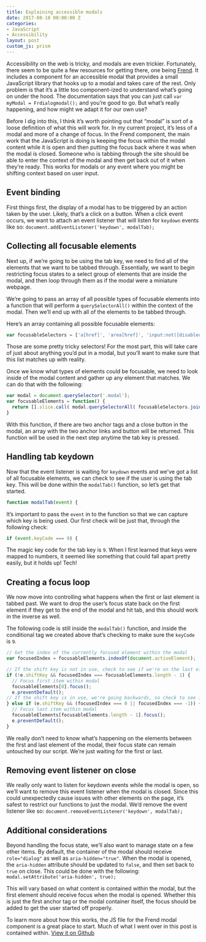 ```yaml
---
title: Explaining accessible modals
date: 2017-08-18 00:00:00 Z
categories:
- JavaScript
- Accessibility
layout: post
custom_js: prism
---
```


Accessibility on the web is tricky, and modals are even trickier. Fortunately, there seem to be quite a few resources for getting there, one being [Frend](https://frend.co). It includes a component for an accessible modal that provides a small JavaScript library that hooks up to a modal and takes care of the rest. Only problem is that it’s a little too component-ized to understand what’s going on under the hood. The documentation says that you can just call `var myModal = Frdialogmodal();` and you’re good to go. But what’s really happening, and how might we adapt it for our own use?

Before I dig into this, I think it’s worth pointing out that “modal” is sort of a loose definition of what this will work for. In my current project, it’s less of a modal and more of a change of focus. In the Frend component, the main work that the JavaScript is doing is keeping the focus within the modal content while it is open and then putting the focus back where it was when the modal is closed. Someone who is tabbing through the site should be able to enter the context of the modal and then get back out of it when they’re ready. This works for modals or any event where you might be shifting context based on user input.

## Event binding

First things first, the display of a modal has to be triggered by an action taken by the user. Likely, that’s a click on a button. When a click event occurs, we want to attach an event listener that will listen for `keydown` events like so: `document.addEventListener('keydown', modalTab);`

## Collecting all focusable elements

Next up, if we’re going to be using the tab key, we need to find all of the elements that we want to be tabbed through. Essentially, we want to begin restricting focus states to a select group of elements that are inside the modal, and then loop through them as if the modal were a miniature webpage.

We’re going to pass an array of all possible types of focusable elements into a function that will perform a `querySelectorAll()` within the context of the modal. Then we’ll end up with all of the elements to be tabbed through.

Here’s an array containing all possible focusable elements:

```js
var focusableSelectors = ['a[href]', 'area[href]', 'input:not([disabled])', 'select:not([disabled])', 'textarea:not([disabled])', 'button:not([disabled])', 'iframe', 'object', 'embed', '[contenteditable]', '[tabindex]:not([tabindex^="-"])'];
```

Those are some pretty tricky selectors! For the most part, this will take care of just about anything you’d put in a modal, but you’ll want to make sure that this list matches up with reality.

Once we know what types of elements could be focusable, we need to look inside of the modal content and gather up any element that matches. We can do that with the following:

```js
var modal = document.querySelector('.modal');
var focusableElements = function() {
  return [].slice.call( modal.querySelectorAll( focusableSelectors.join() ) );
}
```

With this function, if there are two anchor tags and a close button in the modal, an array with the two anchor links and button will be returned. This function will be used in the next step anytime the tab key is pressed.

## Handling tab keydown

Now that the event listener is waiting for `keydown` events and we've got a list of all focusable elements, we can check to see if the user is using the tab key. This will be done within the `modalTab()` function, so let’s get that started.

```js
function modalTab(event) {
```

It’s important to pass the `event` in to the function so that we can capture which key is being used. Our first check will be just that, through the following check:

```js
if (event.keyCode === 9) {
```

The magic key code for the tab key is `9`. When I first learned that keys were mapped to numbers, it seemed like something that could fall apart pretty easily, but it holds up! Tech!

## Creating a focus loop

We now move into controlling what happens when the first or last element is tabbed past. We want to drop the user’s focus state back on the first element if they get to the end of the modal and hit tab, and this should work in the inverse as well.

The following code is still inside the `modalTab()` function, and inside the conditional tag we created above that’s checking to make sure the `keyCode` is `9`.

```js
// Get the index of the currently focused element within the modal
var focusedIndex = focusableElements.indexOf(document.activeElement);

// If the shift key is not in use, check to see if we're on the last element
if (!e.shiftKey && focusedIndex === focusableElements.length - 1) {
  // Focus first item within modal
  focusableElements[0].focus();
  e.preventDefault();
// If the shift key is in use, we're going backwards, so check to see if we're on the first element
} else if (e.shiftKey && (focusedIndex === 0 || focusedIndex === -1)) {
  // Focus last item within modal
  focusableElements[focusableElements.length - 1].focus();
  e.preventDefault();
}
```

We really don’t need to know what’s happening on the elements between the first and last element of the modal, their focus state can remain untouched by our script. We’re just waiting for the first or last.

## Removing event listener on close

We really only want to listen for keydown events while the modal is open, so we’ll want to remove this event listener when the modal is closed. Since this could unexpectedly cause issues with other elements on the page, it’s safest to restrict our functions to just the modal. We’d remove the event listener like so: `document.removeEventListener('keydown', modalTab);`

## Additional considerations

Beyond handling the focus state, we’ll also want to manage state on a few other items. By default, the container of the modal should receive `role="dialog"` as well as `aria-hidden="true"`. When the modal is opened, the `aria-hidden` attribute should be updated to `false`, and then set back to `true`  on close. This could be done with the following: `modal.setAttribute('aria-hidden', true);`

This will vary based on what content is contained within the modal, but the first element should receive focus when the modal is opened. Whether this is just the first anchor tag or the modal container itself, the focus should be added to get the user started off properly.

To learn more about how this works, the JS file for the Frend modal component is a great place to start. Much of what I went over in this post is contained within. [View it on Github](https://github.com/frend/frend.co/blob/gh-pages/_components/dialogmodal/dialogmodal.js)